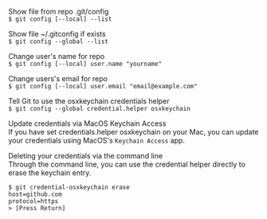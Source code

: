 
Show file from repo .git/config  
`$ git config [--local] --list`

Show file ~/.gitconfig if exists  
`$ git config --global --list`


Change user's name for repo  
`$ git config [--local] user.name "yourname"`

Change users's email for repo  
`$ git config [--local] user.email "email@example.com"`


Tell Git to use the osxkeychain credentials helper  
`$ git config --global credential.helper osxkeychain`

Update credentials via MacOS Keychain Access  
If you have set credentials.helper osxkeychain on your Mac, you can update your credentials using MacOS's `Keychain Access` app.  

Deleting your credentials via the command line  
Through the command line, you can use the credential helper directly to erase the keychain entry.  
```
$ git credential-osxkeychain erase
host=github.com
protocol=https
> [Press Return]
```

